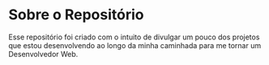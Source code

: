 # Sobre o Repositório

Esse repositório foi criado com o intuito de divulgar um pouco dos projetos que estou desenvolvendo ao longo
da minha caminhada para me tornar um Desenvolvedor Web.
